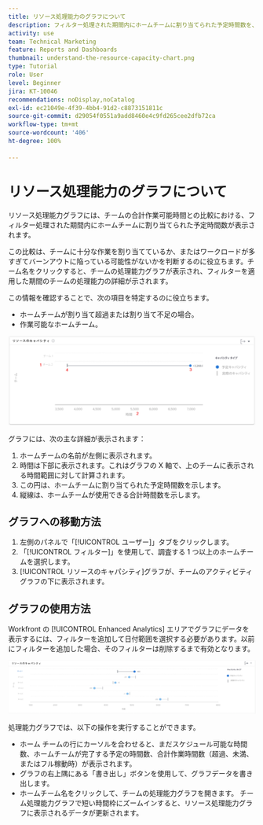 ```yaml
---
title: リソース処理能力のグラフについて
description: フィルター処理された期間内にホームチームに割り当てられた予定時間数を、チームの合計作業可能時間と比較して、[!UICONTROL 拡張分析]のリソース処理能力グラフで表示する仕組みを学びます。
activity: use
team: Technical Marketing
feature: Reports and Dashboards
thumbnail: understand-the-resource-capacity-chart.png
type: Tutorial
role: User
level: Beginner
jira: KT-10046
recommendations: noDisplay,noCatalog
exl-id: ec21049e-4f39-4bb4-91d2-c8873151811c
source-git-commit: d29054f0551a9add8460e4c9fd265cee2dfb72ca
workflow-type: tm+mt
source-wordcount: '406'
ht-degree: 100%

---
```


# リソース処理能力のグラフについて

リソース処理能力グラフには、チームの合計作業可能時間との比較における、フィルター処理された期間内にホームチームに割り当てられた予定時間数が表示されます。

この比較は、チームに十分な作業を割り当てているか、またはワークロードが多すぎてバーンアウトに陥っている可能性がないかを判断するのに役立ちます。チーム名をクリックすると、チームの処理能力グラフが表示され、フィルターを適用した期間のチームの処理能力の詳細が示されます。

この情報を確認することで、次の項目を特定するのに役立ちます。

* ホームチームが割り当て超過または割り当て不足の場合。
* 作業可能なホームチーム。

![以下の箇条書きで説明されているエリアに、数字付きのリソース処理能力グラフを示す画像](assets/section-3-2.png)

グラフには、次の主な詳細が表示されます：

1. ホームチームの名前が左側に表示されます。
1. 時間は下部に表示されます。これはグラフの X 軸で、上のチームに表示される時間範囲に対して計算されます。
1. この円は、ホームチームに割り当てられた予定時間数を示します。
1. 縦線は、ホームチームが使用できる合計時間数を示します。

## グラフへの移動方法

1. 左側のパネルで「[!UICONTROL ユーザー]」タブをクリックします。
1. 「[!UICONTROL フィルター]」を使用して、調査する 1 つ以上のホームチームを選択します。
1. [!UICONTROL リソースのキャパシティ]グラフが、チームのアクティビティグラフの下に表示されます。

## グラフの使用方法

Workfront の [!UICONTROL Enhanced Analytics] エリアでグラフにデータを表示するには、フィルターを追加して日付範囲を選択する必要があります。以前にフィルターを追加した場合、そのフィルターは削除するまで有効となります。

![リソース処理能力グラフを示す画像](assets/section-3-3.png)

処理能力グラフでは、以下の操作を実行することができます。

* ホーム チームの行にカーソルを合わせると、まだスケジュール可能な時間数、ホームチームが完了する予定の時間数、合計作業時間数（超過、未満、またはフル稼動時）が表示されます。
* グラフの右上隅にある「書き出し」ボタンを使用して、グラフデータを書き出します。
* ホームチーム名をクリックして、チームの処理能力グラフを開きます。 チーム処理能力グラフで短い時間枠にズームインすると、リソース処理能力グラフに表示されるデータが更新されます。
